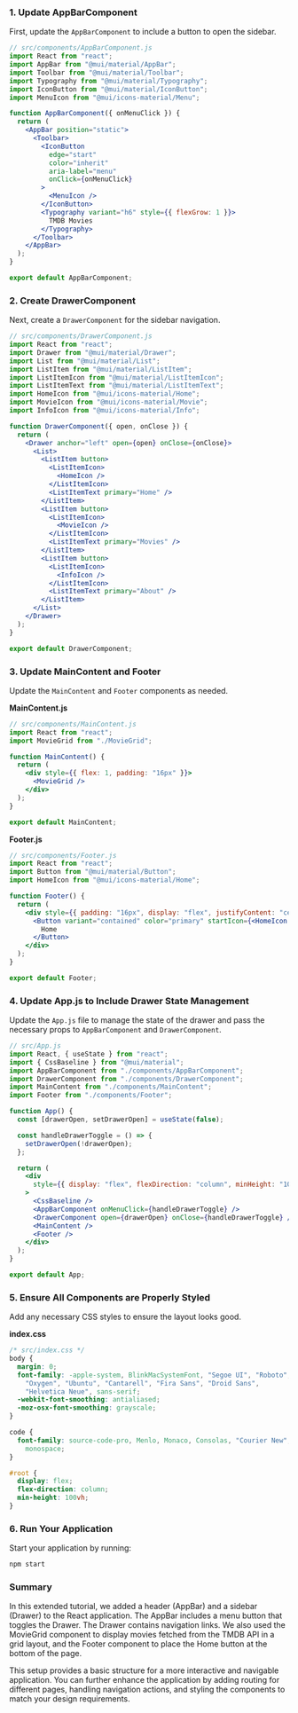 ### **1. Update AppBarComponent**

First, update the `AppBarComponent` to include a button to open the sidebar.

```jsx
// src/components/AppBarComponent.js
import React from "react";
import AppBar from "@mui/material/AppBar";
import Toolbar from "@mui/material/Toolbar";
import Typography from "@mui/material/Typography";
import IconButton from "@mui/material/IconButton";
import MenuIcon from "@mui/icons-material/Menu";

function AppBarComponent({ onMenuClick }) {
  return (
    <AppBar position="static">
      <Toolbar>
        <IconButton
          edge="start"
          color="inherit"
          aria-label="menu"
          onClick={onMenuClick}
        >
          <MenuIcon />
        </IconButton>
        <Typography variant="h6" style={{ flexGrow: 1 }}>
          TMDB Movies
        </Typography>
      </Toolbar>
    </AppBar>
  );
}

export default AppBarComponent;
```

### **2. Create DrawerComponent**

Next, create a `DrawerComponent` for the sidebar navigation.

```jsx
// src/components/DrawerComponent.js
import React from "react";
import Drawer from "@mui/material/Drawer";
import List from "@mui/material/List";
import ListItem from "@mui/material/ListItem";
import ListItemIcon from "@mui/material/ListItemIcon";
import ListItemText from "@mui/material/ListItemText";
import HomeIcon from "@mui/icons-material/Home";
import MovieIcon from "@mui/icons-material/Movie";
import InfoIcon from "@mui/icons-material/Info";

function DrawerComponent({ open, onClose }) {
  return (
    <Drawer anchor="left" open={open} onClose={onClose}>
      <List>
        <ListItem button>
          <ListItemIcon>
            <HomeIcon />
          </ListItemIcon>
          <ListItemText primary="Home" />
        </ListItem>
        <ListItem button>
          <ListItemIcon>
            <MovieIcon />
          </ListItemIcon>
          <ListItemText primary="Movies" />
        </ListItem>
        <ListItem button>
          <ListItemIcon>
            <InfoIcon />
          </ListItemIcon>
          <ListItemText primary="About" />
        </ListItem>
      </List>
    </Drawer>
  );
}

export default DrawerComponent;
```

### **3. Update MainContent and Footer**

Update the `MainContent` and `Footer` components as needed.

**MainContent.js**

```jsx
// src/components/MainContent.js
import React from "react";
import MovieGrid from "./MovieGrid";

function MainContent() {
  return (
    <div style={{ flex: 1, padding: "16px" }}>
      <MovieGrid />
    </div>
  );
}

export default MainContent;
```

**Footer.js**

```jsx
// src/components/Footer.js
import React from "react";
import Button from "@mui/material/Button";
import HomeIcon from "@mui/icons-material/Home";

function Footer() {
  return (
    <div style={{ padding: "16px", display: "flex", justifyContent: "center" }}>
      <Button variant="contained" color="primary" startIcon={<HomeIcon />}>
        Home
      </Button>
    </div>
  );
}

export default Footer;
```

### **4. Update App.js to Include Drawer State Management**

Update the `App.js` file to manage the state of the drawer and pass the necessary props to `AppBarComponent` and `DrawerComponent`.

```jsx
// src/App.js
import React, { useState } from "react";
import { CssBaseline } from "@mui/material";
import AppBarComponent from "./components/AppBarComponent";
import DrawerComponent from "./components/DrawerComponent";
import MainContent from "./components/MainContent";
import Footer from "./components/Footer";

function App() {
  const [drawerOpen, setDrawerOpen] = useState(false);

  const handleDrawerToggle = () => {
    setDrawerOpen(!drawerOpen);
  };

  return (
    <div
      style={{ display: "flex", flexDirection: "column", minHeight: "100vh" }}
    >
      <CssBaseline />
      <AppBarComponent onMenuClick={handleDrawerToggle} />
      <DrawerComponent open={drawerOpen} onClose={handleDrawerToggle} />
      <MainContent />
      <Footer />
    </div>
  );
}

export default App;
```

### **5. Ensure All Components are Properly Styled**

Add any necessary CSS styles to ensure the layout looks good.

**index.css**

```css
/* src/index.css */
body {
  margin: 0;
  font-family: -apple-system, BlinkMacSystemFont, "Segoe UI", "Roboto",
    "Oxygen", "Ubuntu", "Cantarell", "Fira Sans", "Droid Sans",
    "Helvetica Neue", sans-serif;
  -webkit-font-smoothing: antialiased;
  -moz-osx-font-smoothing: grayscale;
}

code {
  font-family: source-code-pro, Menlo, Monaco, Consolas, "Courier New",
    monospace;
}

#root {
  display: flex;
  flex-direction: column;
  min-height: 100vh;
}
```

### **6. Run Your Application**

Start your application by running:

```bash
npm start
```

### **Summary**

In this extended tutorial, we added a header (AppBar) and a sidebar (Drawer) to the React application. The AppBar includes a menu button that toggles the Drawer. The Drawer contains navigation links. We also used the MovieGrid component to display movies fetched from the TMDB API in a grid layout, and the Footer component to place the Home button at the bottom of the page.

This setup provides a basic structure for a more interactive and navigable application. You can further enhance the application by adding routing for different pages, handling navigation actions, and styling the components to match your design requirements.
